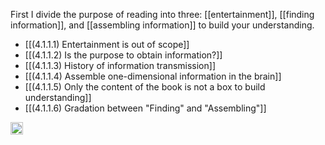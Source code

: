 
First I divide the purpose of reading into three: [[entertainment]], [[finding information]], and [[assembling information]] to build your understanding.

- [[(4.1.1.1) Entertainment is out of scope]]
- [[(4.1.1.2) Is the purpose to obtain information?]]
- [[(4.1.1.3) History of information transmission]]
- [[(4.1.1.4) Assemble one-dimensional information in the brain]]
- [[(4.1.1.5) Only the content of the book is not a box to build understanding]]
- [[(4.1.1.6) Gradation between "Finding" and "Assembling"]]

<img src='https://scrapbox.io/api/pages/nishio/en/icon' alt='en.icon' height="19.5"/>